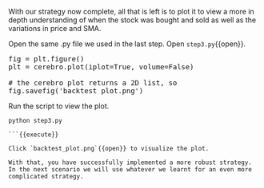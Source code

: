 With our strategy now complete, all that is left is to plot it to view a more in depth understanding of when the stock was bought and sold as well as the variations in price and SMA.

Open the same .py file we used in the last step.
Open `step3.py`{{open}}.

<pre class="file" data-filename="step2.py" data-target="append">
fig = plt.figure()
plt = cerebro.plot(iplot=True, volume=False)

# the cerebro plot returns a 2D list, so
fig.savefig('backtest_plot.png')
</pre>

Run the script to view the plot.

```
python step3.py

```{{execute}}

Click `backtest_plot.png`{{open}} to visualize the plot.

With that, you have successfully implemented a more robust strategy. In the next scenario we will use whatever we learnt for an even more complicated strategy.
